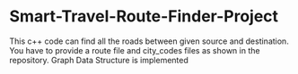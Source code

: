 # Smart-Travel-Route-Finder-Project
This c++ code can find all the roads between given source and destination. You have to provide a route file and city_codes files as shown in the repository. Graph Data Structure is implemented

